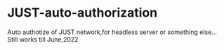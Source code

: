 # JUST-auto-authorization
Auto authotize of JUST network,for headless server or something else... 
Still works till June,2022
